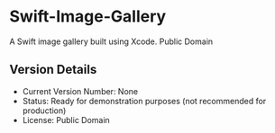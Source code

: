 # Swift-Image-Gallery

A Swift image gallery built using Xcode.  Public Domain

## Version Details

- Current Version Number: None
- Status: Ready for demonstration purposes (not recommended for production)
- License: Public Domain
